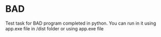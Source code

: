 # BAD
Test task for BAD program completed in python. You can run in it using app.exe file in /dist folder or using app.exe file
